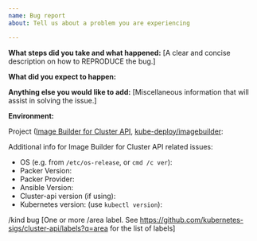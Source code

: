 ```yaml
---
name: Bug report
about: Tell us about a problem you are experiencing

---
```


**What steps did you take and what happened:**
[A clear and concise description on how to REPRODUCE the bug.]


**What did you expect to happen:**


**Anything else you would like to add:**
[Miscellaneous information that will assist in solving the issue.]


**Environment:**

Project ([Image Builder for Cluster API](https://github.com/kubernetes-sigs/image-builder/tree/master/images/capi), [kube-deploy/imagebuilder](https://github.com/kubernetes-sigs/image-builder/tree/master/images/kube-deploy/imagebuilder):

Additional info for Image Builder for Cluster API related issues:

- OS (e.g. from `/etc/os-release`, or `cmd /c ver`):
- Packer Version:
- Packer Provider:
- Ansible Version:
- Cluster-api version (if using):
- Kubernetes version: (use `kubectl version`):

/kind bug
[One or more /area label. See https://github.com/kubernetes-sigs/cluster-api/labels?q=area for the list of labels]

